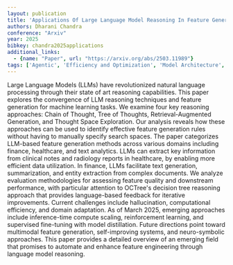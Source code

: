 ```yaml
---
layout: publication
title: 'Applications Of Large Language Model Reasoning In Feature Generation'
authors: Dharani Chandra
conference: "Arxiv"
year: 2025
bibkey: chandra2025applications
additional_links:
  - {name: "Paper", url: "https://arxiv.org/abs/2503.11989"}
tags: ['Agentic', 'Efficiency and Optimization', 'Model Architecture', 'Training Techniques', 'Multimodal Models', 'Reinforcement Learning', 'RAG', 'Language Modeling', 'Distillation', 'Merging', 'Pretraining Methods', 'Fine-Tuning', 'Applications', 'Attention Mechanism']
---
```

Large Language Models (LLMs) have revolutionized natural language processing
through their state of art reasoning capabilities. This paper explores the
convergence of LLM reasoning techniques and feature generation for machine
learning tasks. We examine four key reasoning approaches: Chain of Thought,
Tree of Thoughts, Retrieval-Augmented Generation, and Thought Space
Exploration. Our analysis reveals how these approaches can be used to identify
effective feature generation rules without having to manually specify search
spaces. The paper categorizes LLM-based feature generation methods across
various domains including finance, healthcare, and text analytics. LLMs can
extract key information from clinical notes and radiology reports in
healthcare, by enabling more efficient data utilization. In finance, LLMs
facilitate text generation, summarization, and entity extraction from complex
documents. We analyze evaluation methodologies for assessing feature quality
and downstream performance, with particular attention to OCTree's decision tree
reasoning approach that provides language-based feedback for iterative
improvements. Current challenges include hallucination, computational
efficiency, and domain adaptation. As of March 2025, emerging approaches
include inference-time compute scaling, reinforcement learning, and supervised
fine-tuning with model distillation. Future directions point toward multimodal
feature generation, self-improving systems, and neuro-symbolic approaches. This
paper provides a detailed overview of an emerging field that promises to
automate and enhance feature engineering through language model reasoning.
